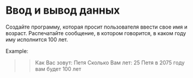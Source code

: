 <h1> Ввод и вывод данных</h1>
<p>Создайте программу, которая просит пользователя ввести свое имя и возраст. Распечатайте сообщение, в котором говорится, в каком году иму исполнится 100 лет.</p>

Example:
>> Как Вас зовут: Петя
>> Сколько Вам лет: 25
>> Петя в 2075 году вам будет 100 лет